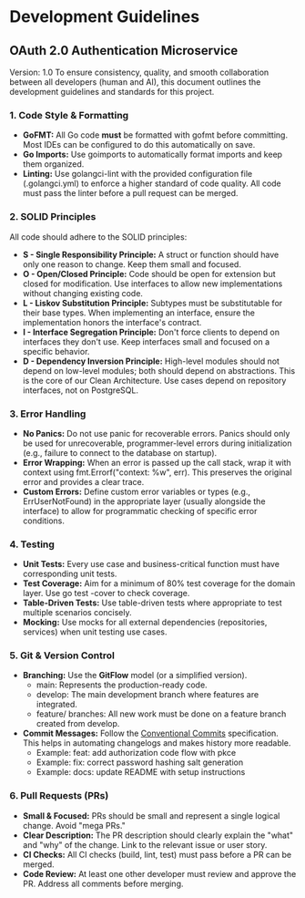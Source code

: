 # **Development Guidelines**

## **OAuth 2.0 Authentication Microservice**

Version: 1.0
To ensure consistency, quality, and smooth collaboration between all developers (human and AI), this document outlines the development guidelines and standards for this project.

### **1\. Code Style & Formatting**

* **GoFMT:** All Go code **must** be formatted with gofmt before committing. Most IDEs can be configured to do this automatically on save.  
* **Go Imports:** Use goimports to automatically format imports and keep them organized.  
* **Linting:** Use golangci-lint with the provided configuration file (.golangci.yml) to enforce a higher standard of code quality. All code must pass the linter before a pull request can be merged.

### **2\. SOLID Principles**

All code should adhere to the SOLID principles:

* **S \- Single Responsibility Principle:** A struct or function should have only one reason to change. Keep them small and focused.  
* **O \- Open/Closed Principle:** Code should be open for extension but closed for modification. Use interfaces to allow new implementations without changing existing code.  
* **L \- Liskov Substitution Principle:** Subtypes must be substitutable for their base types. When implementing an interface, ensure the implementation honors the interface's contract.  
* **I \- Interface Segregation Principle:** Don't force clients to depend on interfaces they don't use. Keep interfaces small and focused on a specific behavior.  
* **D \- Dependency Inversion Principle:** High-level modules should not depend on low-level modules; both should depend on abstractions. This is the core of our Clean Architecture. Use cases depend on repository interfaces, not on PostgreSQL.

### **3\. Error Handling**

* **No Panics:** Do not use panic for recoverable errors. Panics should only be used for unrecoverable, programmer-level errors during initialization (e.g., failure to connect to the database on startup).  
* **Error Wrapping:** When an error is passed up the call stack, wrap it with context using fmt.Errorf("context: %w", err). This preserves the original error and provides a clear trace.  
* **Custom Errors:** Define custom error variables or types (e.g., ErrUserNotFound) in the appropriate layer (usually alongside the interface) to allow for programmatic checking of specific error conditions.

### **4\. Testing**

* **Unit Tests:** Every use case and business-critical function must have corresponding unit tests.  
* **Test Coverage:** Aim for a minimum of 80% test coverage for the domain layer. Use go test \-cover to check coverage.  
* **Table-Driven Tests:** Use table-driven tests where appropriate to test multiple scenarios concisely.  
* **Mocking:** Use mocks for all external dependencies (repositories, services) when unit testing use cases.

### **5\. Git & Version Control**

* **Branching:** Use the **GitFlow** model (or a simplified version).  
  * main: Represents the production-ready code.  
  * develop: The main development branch where features are integrated.  
  * feature/ branches: All new work must be done on a feature branch created from develop.  
* **Commit Messages:** Follow the [Conventional Commits](https://www.conventionalcommits.org/) specification. This helps in automating changelogs and makes history more readable.  
  * Example: feat: add authorization code flow with pkce  
  * Example: fix: correct password hashing salt generation  
  * Example: docs: update README with setup instructions

### **6\. Pull Requests (PRs)**

* **Small & Focused:** PRs should be small and represent a single logical change. Avoid "mega PRs."  
* **Clear Description:** The PR description should clearly explain the "what" and "why" of the change. Link to the relevant issue or user story.  
* **CI Checks:** All CI checks (build, lint, test) must pass before a PR can be merged.  
* **Code Review:** At least one other developer must review and approve the PR. Address all comments before merging.